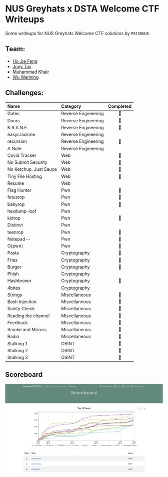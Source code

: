 # NUS Greyhats x DSTA Welcome CTF Writeups
Some writeups for NUS Greyhats Welcome CTF solutions by `P01S0NU5`

## Team:
 - [Ho Jie Feng](https://github.com/hojiefeng)
 - [Joey Tay](https://github.com/kangar0000)
 - [Muhammad Khair](https://github.com/muhammad-khair)
 - [Wu Weiming](https://github.com/ming-00)

## Challenges:
| Name                   | Category            | Completed |
| :--------------------- | :------------------ | :-------: |
| Gates                  | Reverse Engineering | 🚩        |
| Doors                  | Reverse Engineering | 🚩        |
| K.R.A.N.E.             | Reverse Engineering | 🚩        |
| easycrackme            | Reverse Engineering |           |
| recursion              | Reverse Engineering | 🚩        |
| A Note                 | Reverse Engineering |           |
| Covid Tracker          | Web                 | 🚩        |
| No Submit Security     | Web                 | 🚩        |
| No Ketchup, Just Sauce | Web                 | 🚩        |
| Tiny File Hosting      | Web                 | 🚩        |
| Resume                 | Web                 |           |
| Flag Hunter            | Pwn                 | 🚩        |
| fetusrop               | Pwn                 | 🚩        |
| babyrop                | Pwn                 | 🚩        |
| hexdump-bof            | Pwn                 |           |
| kidrop                 | Pwn                 | 🚩        |
| Distinct               | Pwn                 |           |
| teenrop                | Pwn                 | 🚩        |
| Notepad--              | Pwn                 | 🚩        |
| O(pwn)                 | Pwn                 | 🚩        |
| Pasta                  | Cryptography        | 🚩        |
| Fries                  | Cryptography        | 🚩        |
| Burger                 | Cryptography        | 🚩        |
| Phish                  | Cryptography        |           |
| Hashbrown              | Cryptography        | 🚩        |
| 4bites                 | Cryptography        |           |
| Strings                | Miscellaneous       | 🚩        |
| Bash Injection         | Miscellaneous       | 🚩        |
| Sanity Check           | Miscellaneous       | 🚩        |
| Reading the channel    | Miscellaneous       | 🚩        |
| Feedback               | Miscellaneous       | 🚩        |
| Smoke and Mirrors      | Miscellaneous       | 🚩        |
| Radio                  | Miscellaneous       | 🚩        |
| Stalking 1             | OSINT               | 🚩        |
| Stalking 2             | OSINT               | 🚩        |
| Stalking 3             | OSINT               | 🚩        |

## Scoreboard
![Scoreboard](./scoreboard.png)